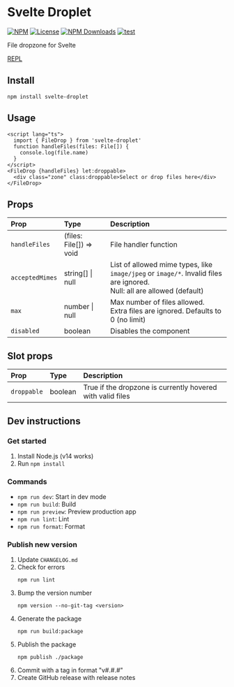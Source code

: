 # Svelte Droplet

[![NPM](https://img.shields.io/npm/v/svelte-droplet.svg)](https://npmjs.com/package/svelte-droplet)
[![License](https://img.shields.io/npm/l/svelte-droplet.svg)](LICENSE)
[![NPM Downloads](https://img.shields.io/npm/dm/svelte-droplet.svg)](https://npmjs.com/package/svelte-droplet)
[![test](https://github.com/probablykasper/svelte-droplet/actions/workflows/test.yml/badge.svg)](https://github.com/probablykasper/svelte-droplet/actions/workflows/test.yml)

File dropzone for Svelte

[REPL](https://svelte.dev/repl/961863cf346c474888b658b98dcbf287?version=3.46.4)

## Install

```
npm install svelte-droplet
```

## Usage

```svelte
<script lang="ts">
  import { FileDrop } from 'svelte-droplet'
  function handleFiles(files: File[]) {
    console.log(file.name)
  }
</script>
<FileDrop {handleFiles} let:droppable>
  <div class="zone" class:droppable>Select or drop files here</div>
</FileDrop>
```

## Props
| Prop            | Type                    | Description           |
| :-------------- | :---------------        | :-------------------- |
| `handleFiles`   | (files: File[]) => void | File handler function |
| `acceptedMimes` | string[] \| null        | List of allowed mime types, like `image/jpeg` or `image/*`. Invalid files are ignored.<br>Null: all are allowed (default) |
| `max`           | number \| null          | Max number of files allowed. Extra files are ignored. Defaults to 0 (no limit) |
| `disabled`      | boolean                 | Disables the component |

## Slot props
| Prop         | Type     | Description   |
| :----------- | :------- | :------------ |
| `droppable`  | boolean  | True if the dropzone is currently hovered with valid files |

## Dev instructions

### Get started

1. Install Node.js (v14 works)
2. Run `npm install`

### Commands

- `npm run dev`: Start in dev mode
- `npm run build`: Build
- `npm run preview`: Preview production app
- `npm run lint`: Lint
- `npm run format`: Format

### Publish new version

1. Update `CHANGELOG.md`
2. Check for errors
    ```
    npm run lint
    ```
3. Bump the version number
    ```
    npm version --no-git-tag <version>
    ```
4. Generate the package
    ```
    npm run build:package
    ```
5. Publish the package
    ```
    npm publish ./package
    ```
6. Commit with a tag in format "v#.#.#"
7. Create GitHub release with release notes
